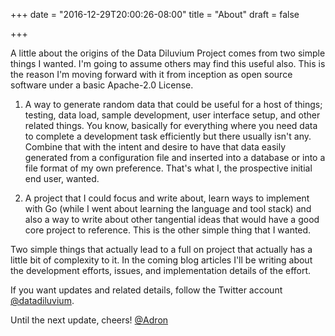 +++
date = "2016-12-29T20:00:26-08:00"
title = "About"
draft = false

+++

A little about the origins of the Data Diluvium Project comes from two simple things I wanted. I'm going to assume others may find this useful also. This is the reason I'm moving forward with it from inception as open source software under a basic Apache-2.0 License.

1. A way to generate random data that could be useful for a host of things; testing, data load, sample development, user interface setup, and other related things. You know, basically for everything where you need data to complete a development task efficiently but there usually isn't any. Combine that with the intent and desire to have that data easily generated from a configuration file and inserted into a database or into a file format of my own preference. That's what I, the prospective initial end user, wanted.

2. A project that I could focus and write about, learn ways to implement with Go (while I went about learning the language and tool stack) and also a way to write about other tangential ideas that would have a good core project to reference. This is the other simple thing that I wanted.

Two simple things that actually lead to a full on project that actually has a little bit of complexity to it. In the coming blog articles I'll be writing about the development efforts, issues, and implementation details of the effort.

If you want updates and related details, follow the Twitter account [@datadiluvium](https://twitter.com/datadiluvium).

Until the next update, cheers!
[@Adron](https://twitter.com)
